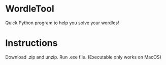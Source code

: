 # WordleTool
Quick Python program to help you solve your wordles!


# Instructions
Download .zip and unzip. Run .exe file.
(Executable only works on MacOS)
